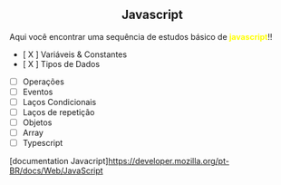 <h2 align="center"><b>Javascript</b></h2>
<p>Aqui você encontrar uma sequência de estudos básico de <b style="color:yellow;">javascript</b>!!</p>

- [ X ]  Variáveis & Constantes
- [ X ] Tipos de Dados
- [  ]  Operações
- [  ]  Eventos
- [  ]  Laços Condicionais
- [  ]  Laços de repetição
- [  ]  Objetos
- [  ]  Array
- [  ]  Typescript

  [documentation Javacript]https://developer.mozilla.org/pt-BR/docs/Web/JavaScript
